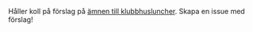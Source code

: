 Håller koll på förslag på [ämnen till klubbhusluncher](https://github.com/orgs/frontendchat/projects/1). Skapa en issue med förslag!
